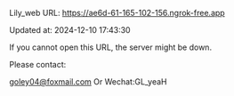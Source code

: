 Lily_web URL: https://ae6d-61-165-102-156.ngrok-free.app

Updated at: 2024-12-10 17:43:30

If you cannot open this URL, the server might be down.

Please contact: 

goley04@foxmail.com Or Wechat:GL_yeaH